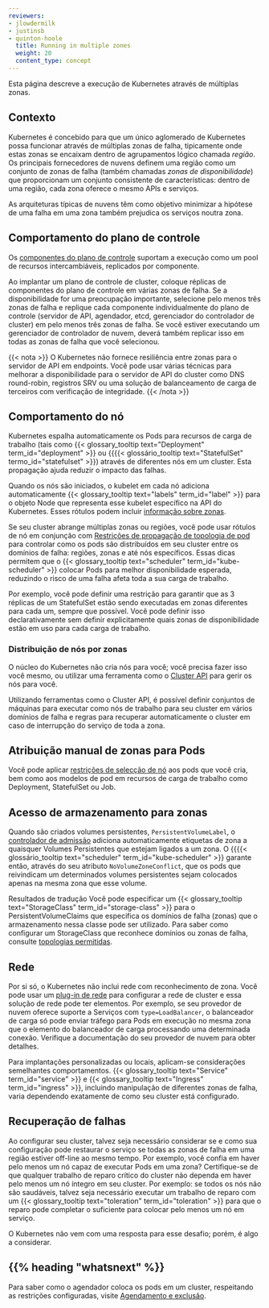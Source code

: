 ```yaml
---
reviewers:
- jlowdermilk
- justinsb
- quinton-hoole
  title: Running in multiple zones
  weight: 20
  content_type: concept
---
```


<!-- overview -->

Esta página descreve a execução de Kubernetes através de múltiplas zonas.

<!-- body -->

## Contexto

Kubernetes é concebido para que um único aglomerado de Kubernetes possa funcionar através de múltiplas zonas de falha, tipicamente onde estas zonas se encaixam dentro de agrupamentos lógico chamada _região_. Os principais fornecedores de nuvens definem uma região como um conjunto de zonas de falha (também chamadas _zonas de disponibilidade_) que proporcionam um conjunto consistente de características: dentro de uma região, cada zona oferece o mesmo APIs e serviços.

As arquiteturas típicas de nuvens têm como objetivo minimizar a hipótese de uma falha em uma zona também prejudica os serviços noutra zona.

## Comportamento do plano de controle

Os [componentes do plano de controle](/docs/concepts/overview/components/#control-plane-components) suportam a execução como um pool de recursos intercambiáveis, replicados por
componente.

Ao implantar um plano de controle de cluster, coloque réplicas de componentes do plano de controle em várias zonas de falha. Se a disponibilidade for uma preocupação importante, selecione pelo menos três zonas de falha e replique cada componente individualmente do plano de controle (servidor de API, agendador, etcd, gerenciador do controlador de cluster) em pelo menos três zonas de falha. Se você estiver executando um gerenciador de controlador de nuvem, deverá também replicar isso em todas as zonas de falha que você selecionou.

{{< nota >}}
O Kubernetes não fornece resiliência entre zonas para o servidor de API em endpoints. Você pode usar várias técnicas para melhorar a disponibilidade para o servidor de API do cluster como DNS round-robin, registros SRV ou
uma solução de balanceamento de carga de terceiros com verificação de integridade.
{{< /nota >}}

## Comportamento do nó

Kubernetes espalha automaticamente os Pods para
recursos de carga de trabalho (tais como {{< glossary_tooltip text="Deployment" term_id="deployment" >}} ou {{{{< glossário_tooltip text="StatefulSet" termo_id="statefulset" >}}) através de diferentes nós em um cluster. Esta propagação ajuda
reduzir o impacto das falhas.

Quando os nós são iniciados, o kubelet em cada nó adiciona automaticamente {{< glossary_tooltip text="labels" term_id="label" >}} para o objeto Node que representa esse kubelet específico na API do Kubernetes. Esses rótulos podem incluir [informação sobre zonas](/docs/reference/labels-annotations-taints/#topologykubernetesiozone).

Se seu cluster abrange múltiplas zonas ou regiões, você pode usar rótulos de nó em conjunção com [Restrições de propagação de topologia de pod](/docs/concepts/workloads/pods/pod-topology-spread-constraints/) para controlar como os pods são distribuídos em seu cluster entre os domínios de falha: regiões, zonas e até nós específicos.
Essas dicas permitem que o {{< glossary_tooltip text="scheduler" term_id="kube-scheduler" >}} colocar Pods para melhor disponibilidade esperada, reduzindo o risco de uma falha afeta toda a sua carga de trabalho.

Por exemplo, você pode definir uma restrição para garantir que as 3 réplicas de um StatefulSet estão sendo executadas em zonas diferentes para cada um, sempre que possível. Você pode definir isso declarativamente sem definir explicitamente quais zonas de disponibilidade estão em uso para cada carga de trabalho.

### Distribuição de nós por zonas

O núcleo do Kubernetes não cria nós para você; você precisa fazer isso você mesmo, ou utilizar uma ferramenta como o [Cluster API](https://cluster-api.sigs.k8s.io/) para
gerir os nós para você.

Utilizando ferramentas como o Cluster API, é possível definir conjuntos de máquinas para executar como nós de trabalho para seu cluster em vários domínios de falha e regras para recuperar automaticamente o cluster em caso de interrupção do serviço de toda a zona.

## Atribuição manual de zonas para Pods

Você pode aplicar [restrições de selecção de nó](/docs/concepções/concepções/cheduling-eviction/assign-pod-node-node/#nodeselector) aos pods que você cria, bem como aos modelos de pod em recursos de carga de trabalho como Deployment, StatefulSet ou Job.

## Acesso de armazenamento para zonas

Quando são criados volumes persistentes, `PersistentVolumeLabel`, o [controlador de admissão](/docs/reference/access-authn-authz/admission-controllers/) adiciona automaticamente etiquetas de zona a quaisquer Volumes Persistentes que estejam ligados a um
zona. O {{{{< glossário_tooltip text="scheduler" term_id="kube-scheduler" >}} garante então, através do seu atributo `NoVolumeZoneConflict`, que os pods que reivindicam um determinados volumes persistentes sejam colocados apenas na mesma zona que esse volume.

Resultados de tradução
Você pode especificar um {{< glossary_tooltip text="StorageClass" term_id="storage-class" >}} para o PersistentVolumeClaims que especifica os domínios de falha (zonas) que o armazenamento nessa classe pode ser utilizado. Para saber como configurar um StorageClass que reconhece domínios ou zonas de falha,
consulte [topologias permitidas](/docs/concepts/storage/storage-classes/#allowed-topologies).

## Rede

Por si só, o Kubernetes não inclui rede com reconhecimento de zona. Você pode usar um [plug-in de rede](/docs/concepts/extend-kubernetes/compute-storage-net/network-plugins/) para configurar a rede de cluster e essa solução de rede pode ter elementos. Por exemplo, se seu provedor de nuvem oferece suporte a Serviços com `type=LoadBalancer`, o balanceador de carga só pode enviar tráfego para Pods em execução no mesma zona que o elemento do balanceador de carga processando uma determinada conexão. Verifique a documentação do seu provedor de nuvem para obter detalhes.

Para implantações personalizadas ou locais, aplicam-se considerações semelhantes comportamentos. {{< glossary_tooltip text="Service" term_id="service" >}} e {{< glossary_tooltip text="Ingress" term_id="ingress" >}}, incluindo manipulação de diferentes zonas de falha, varia dependendo exatamente de como seu cluster está configurado.

## Recuperação de falhas

Ao configurar seu cluster, talvez seja necessário considerar se e como sua configuração pode restaurar o serviço se todas as zonas de falha em uma região estiver off-line ao mesmo tempo. Por exemplo, você confia em haver pelo menos um nó capaz de executar Pods em uma zona? Certifique-se de que qualquer trabalho de reparo crítico do cluster não dependa em haver pelo menos um nó íntegro em seu cluster. Por exemplo: se todos os nós não são saudáveis, talvez seja necessário executar um trabalho de reparo com um {{< glossary_tooltip text="toleration" term_id="toleration" >}} para que o reparo pode completar o suficiente para colocar pelo menos um nó em serviço.

O Kubernetes não vem com uma resposta para esse desafio; porém, é algo a considerar.

## {{% heading "whatsnext" %}}

Para saber como o agendador coloca os pods em um cluster, respeitando as restrições configuradas,
visite [Agendamento e exclusão](/docs/concepts/scheduling-eviction/).